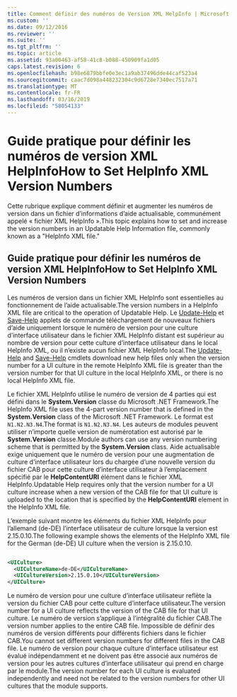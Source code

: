 ```yaml
---
title: Comment définir des numéros de Version XML HelpInfo | Microsoft Docs
ms.custom: ''
ms.date: 09/12/2016
ms.reviewer: ''
ms.suite: ''
ms.tgt_pltfrm: ''
ms.topic: article
ms.assetid: 93a00463-af58-41c8-b088-450909fa1d05
caps.latest.revision: 6
ms.openlocfilehash: b98e6879bbfe0e3ec1a9ab37496dde44caf523a4
ms.sourcegitcommit: caac7d098a448232304c9d6728e7340ec7517a71
ms.translationtype: MT
ms.contentlocale: fr-FR
ms.lasthandoff: 03/16/2019
ms.locfileid: "58054133"
---
```

# <a name="how-to-set-helpinfo-xml-version-numbers"></a><span data-ttu-id="56e32-102">Guide pratique pour définir les numéros de version XML HelpInfo</span><span class="sxs-lookup"><span data-stu-id="56e32-102">How to Set HelpInfo XML Version Numbers</span></span>

<span data-ttu-id="56e32-103">Cette rubrique explique comment définir et augmenter les numéros de version dans un fichier d’informations d’aide actualisable, communément appelé « fichier XML HelpInfo ».</span><span class="sxs-lookup"><span data-stu-id="56e32-103">This topic explains how to set and increase the version numbers in an Updatable Help Information file, commonly known as a "HelpInfo XML file."</span></span>

## <a name="how-to-set-helpinfo-xml-version-numbers"></a><span data-ttu-id="56e32-104">Guide pratique pour définir les numéros de version XML HelpInfo</span><span class="sxs-lookup"><span data-stu-id="56e32-104">How to Set HelpInfo XML Version Numbers</span></span>

<span data-ttu-id="56e32-105">Les numéros de version dans un fichier XML HelpInfo sont essentielles au fonctionnement de l’aide actualisable.</span><span class="sxs-lookup"><span data-stu-id="56e32-105">The version numbers in a HelpInfo XML file are critical to the operation of Updatable Help.</span></span>
<span data-ttu-id="56e32-106">Le [Update-Help](/powershell/module/Microsoft.PowerShell.Core/Update-Help) et [Save-Help](/powershell/module/Microsoft.PowerShell.Core/Save-Help) applets de commande téléchargement de nouveaux fichiers d’aide uniquement lorsque le numéro de version pour une culture d’interface utilisateur dans le fichier XML HelpInfo distant est supérieur au nombre de version pour cette culture d’interface utilisateur dans le local HelpInfo XML, ou il n’existe aucun fichier XML HelpInfo local.</span><span class="sxs-lookup"><span data-stu-id="56e32-106">The [Update-Help](/powershell/module/Microsoft.PowerShell.Core/Update-Help) and [Save-Help](/powershell/module/Microsoft.PowerShell.Core/Save-Help) cmdlets download new help files only when the version number for a UI culture in the remote HelpInfo XML file is greater than the version number for that UI culture in the local HelpInfo XML, or there is no local HelpInfo XML file.</span></span>

<span data-ttu-id="56e32-107">Le fichier XML HelpInfo utilise le numéro de version de 4 parties qui est défini dans le **System.Version** classe du Microsoft .NET Framework.</span><span class="sxs-lookup"><span data-stu-id="56e32-107">The HelpInfo XML file uses the 4-part version number that is defined in the **System.Version** class of the Microsoft .NET Framework.</span></span> <span data-ttu-id="56e32-108">Le format est `N1.N2.N3.N4`.</span><span class="sxs-lookup"><span data-stu-id="56e32-108">The format is `N1.N2.N3.N4`.</span></span> <span data-ttu-id="56e32-109">Les auteurs de modules peuvent utiliser n’importe quelle version de numérotation est autorisé par le **System.Version** classe.</span><span class="sxs-lookup"><span data-stu-id="56e32-109">Module authors can use any version numbering scheme that is permitted by the **System.Version** class.</span></span> <span data-ttu-id="56e32-110">Aide actualisable exige uniquement que le numéro de version pour une augmentation de culture d’interface utilisateur lors du chargée d’une nouvelle version du fichier CAB pour cette culture d’interface utilisateur à l’emplacement spécifié par le **HelpContentURI** élément dans le fichier XML HelpInfo.</span><span class="sxs-lookup"><span data-stu-id="56e32-110">Updatable Help requires only that the version number for a UI culture increase when a new version of the CAB file for that UI culture is uploaded to the location that is specified by the **HelpContentURI** element in the HelpInfo XML file.</span></span>

<span data-ttu-id="56e32-111">L’exemple suivant montre les éléments du fichier XML HelpInfo pour l’allemand (de-DE) l’interface utilisateur de culture lorsque la version est 2.15.0.10.</span><span class="sxs-lookup"><span data-stu-id="56e32-111">The following example shows the elements of the HelpInfo XML file for the German (de-DE) UI culture when the version is 2.15.0.10.</span></span>

```xml

<UICulture>
  <UICultureName>de-DE</UICultureName>
  <UICultureVersion>2.15.0.10</UICultureVersion>
</UICulture>
```

<span data-ttu-id="56e32-112">Le numéro de version pour une culture d’interface utilisateur reflète la version du fichier CAB pour cette culture d’interface utilisateur.</span><span class="sxs-lookup"><span data-stu-id="56e32-112">The version number for a UI culture reflects the version of the CAB file for that UI culture.</span></span> <span data-ttu-id="56e32-113">Le numéro de version s’applique à l’intégralité du fichier CAB.</span><span class="sxs-lookup"><span data-stu-id="56e32-113">The version number applies to the entire CAB file.</span></span> <span data-ttu-id="56e32-114">Impossible de définir des numéros de version différents pour différents fichiers dans le fichier CAB.</span><span class="sxs-lookup"><span data-stu-id="56e32-114">You cannot set different version numbers for different files in the CAB file.</span></span> <span data-ttu-id="56e32-115">Le numéro de version pour chaque culture d’interface utilisateur est évalué indépendamment et ne doivent pas être associé aux numéros de version pour les autres cultures d’interface utilisateur qui prend en charge par le module.</span><span class="sxs-lookup"><span data-stu-id="56e32-115">The version number for each UI culture is evaluated independently and need not be related to the version numbers for other UI cultures that the module supports.</span></span>
